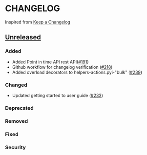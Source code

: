 # CHANGELOG
Inspired from [Keep a Changelog](https://keepachangelog.com/en/1.0.0/)

## [Unreleased]
### Added
- Added Point in time API rest API([#191](https://github.com/opensearch-project/opensearch-py/pull/191))
- Github workflow for changelog verification ([#218](https://github.com/opensearch-project/opensearch-py/pull/218))
- Added overload decorators to helpers-actions.pyi-"bulk" ([#239](https://github.com/opensearch-project/opensearch-py/pull/239))
### Changed
- Updated getting started to user guide ([#233](https://github.com/opensearch-project/opensearch-py/pull/233))
### Deprecated

### Removed

### Fixed

### Security


[Unreleased]: https://github.com/opensearch-project/opensearch-py/compare/2.0...HEAD